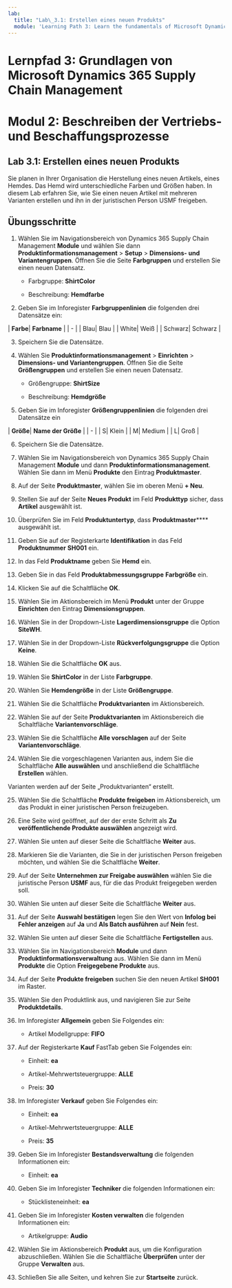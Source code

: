 ```yaml
---
lab:
  title: "Lab\_3.1: Erstellen eines neuen Produkts"
  module: 'Learning Path 3: Learn the fundamentals of Microsoft Dynamics 365 Supply Chain Management'
---
```


# Lernpfad 3: Grundlagen von Microsoft Dynamics 365 Supply Chain Management
# Modul 2: Beschreiben der Vertriebs- und Beschaffungsprozesse

## Lab 3.1: Erstellen eines neuen Produkts

Sie planen in Ihrer Organisation die Herstellung eines neuen Artikels, eines Hemdes. Das Hemd wird unterschiedliche Farben und Größen haben. In diesem Lab erfahren Sie, wie Sie einen neuen Artikel mit mehreren Varianten erstellen und ihn in der juristischen Person USMF freigeben.

## Übungsschritte

1. Wählen Sie im Navigationsbereich von Dynamics 365 Supply Chain Management **Module** und wählen Sie dann **Produktinformationsmanagement** > **Setup** > **Dimensions- und Variantengruppen**. Öffnen Sie die Seite **Farbgruppen** und erstellen Sie einen neuen Datensatz.

    - Farbgruppe: **ShirtColor**

    - Beschreibung: **Hemdfarbe**

2. Geben Sie im Inforegister **Farbgruppenlinien** die folgenden drei Datensätze ein:

| **Farbe**| **Farbname** |
| - |
| Blau| Blau |
| White| Weiß |
| Schwarz| Schwarz |

3. Speichern Sie die Datensätze.

4. Wählen Sie **Produktinformationsmanagement** > **Einrichten** > **Dimensions- und Variantengruppen**. Öffnen Sie die Seite **Größengruppen** und erstellen Sie einen neuen Datensatz.

    - Größengruppe: **ShirtSize**

    - Beschreibung: **Hemdgröße**

5. Geben Sie im Inforegister **Größengruppenlinien** die folgenden drei Datensätze ein

| **Größe**| **Name der Größe** |
| - |
| S| Klein |
| M| Medium |
| L| Groß |

6. Speichern Sie die Datensätze.

7. Wählen Sie im Navigationsbereich von Dynamics 365 Supply Chain Management **Module** und dann **Produktinformationsmanagement**. Wählen Sie dann im Menü **Produkte** den Eintrag **Produktmaster**.

8. Auf der Seite **Produktmaster**, wählen Sie im oberen Menü **+ Neu**.

9. Stellen Sie auf der Seite **Neues Produkt** im Feld **Produkttyp** sicher, dass **Artikel** ausgewählt ist.

10. Überprüfen Sie im Feld **Produktuntertyp**, dass **Produktmaster****** ausgewählt ist.

11. Geben Sie auf der Registerkarte **Identifikation** in das Feld **Produktnummer** **SH001** ein.

12. In das Feld **Produktname** geben Sie **Hemd** ein.

13. Geben Sie in das Feld **Produktabmessungsgruppe** **Farbgröße** ein.

14. Klicken Sie auf die Schaltfläche **OK**.

15. Wählen Sie im Aktionsbereich im Menü **Produkt** unter der Gruppe **Einrichten** den Eintrag **Dimensionsgruppen**.

16. Wählen Sie in der Dropdown-Liste **Lagerdimensionsgruppe** die Option **SiteWH**.

17. Wählen Sie in der Dropdown-Liste **Rückverfolgungsgruppe** die Option **Keine**.

18. Wählen Sie die Schaltfläche **OK** aus.

19. Wählen Sie **ShirtColor** in der Liste **Farbgruppe**.

20. Wählen Sie **Hemdengröße** in der Liste **Größengruppe**.

21. Wählen Sie die Schaltfläche **Produktvarianten** im Aktionsbereich.

22. Wählen Sie auf der Seite **Produktvarianten** im Aktionsbereich die Schaltfläche **Variantenvorschläge**.

23. Wählen Sie die Schaltfläche **Alle vorschlagen** auf der Seite **Variantenvorschläge**.

24. Wählen Sie die vorgeschlagenen Varianten aus, indem Sie die Schaltfläche **Alle auswählen** und anschließend die Schaltfläche **Erstellen** wählen.

Varianten werden auf der Seite „Produktvarianten“ erstellt.

25. Wählen Sie die Schaltfläche **Produkte freigeben** im Aktionsbereich, um das Produkt in einer juristischen Person freizugeben.

26. Eine Seite wird geöffnet, auf der der erste Schritt als **Zu veröffentlichende Produkte auswählen** angezeigt wird.

27. Wählen Sie unten auf dieser Seite die Schaltfläche **Weiter** aus.

28. Markieren Sie die Varianten, die Sie in der juristischen Person freigeben möchten, und wählen Sie die Schaltfläche **Weiter**.

29. Auf der Seite **Unternehmen zur Freigabe auswählen** wählen Sie die juristische Person **USMF** aus, für die das Produkt freigegeben werden soll.

30. Wählen Sie unten auf dieser Seite die Schaltfläche **Weiter** aus.

31. Auf der Seite **Auswahl bestätigen** legen Sie den Wert von **Infolog bei Fehler anzeigen** auf **Ja** und **Als Batch ausführen** auf **Nein** fest.

32. Wählen Sie unten auf dieser Seite die Schaltfläche **Fertigstellen** aus.

16. Wählen Sie im Navigationsbereich **Module** und dann **Produktinformationsverwaltung** aus. Wählen Sie dann im Menü **Produkte** die Option **Freigegebene Produkte** aus.

33. Auf der Seite **Produkte freigeben** suchen Sie den neuen Artikel **SH001** im Raster.

34. Wählen Sie den Produktlink aus, und navigieren Sie zur Seite **Produktdetails**.

35. Im Inforegister **Allgemein** geben Sie Folgendes ein:

    - Artikel Modellgruppe: **FIFO**

36. Auf der Registerkarte **Kauf** FastTab geben Sie Folgendes ein:

    - Einheit: **ea**

    - Artikel-Mehrwertsteuergruppe: **ALLE**

    - Preis: **30**

37. Im Inforegister **Verkauf** geben Sie Folgendes ein:

    - Einheit: **ea**

    - Artikel-Mehrwertsteuergruppe: **ALLE**

    - Preis: **35**

38. Geben Sie im Inforegister **Bestandsverwaltung** die folgenden Informationen ein:

    - Einheit: **ea**

39. Geben Sie im Inforegister **Techniker** die folgenden Informationen ein:

    - Stücklisteneinheit: **ea**

40. Geben Sie im Inforegister **Kosten verwalten** die folgenden Informationen ein:

    - Artikelgruppe: **Audio**

41. Wählen Sie im Aktionsbereich **Produkt** aus, um die Konfiguration abzuschließen. Wählen Sie die Schaltfläche **Überprüfen** unter der Gruppe **Verwalten** aus.

42. Schließen Sie alle Seiten, und kehren Sie zur **Startseite** zurück.

 
